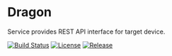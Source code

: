 # Dragon

Service provides REST API interface for target device.

[![Build Status][travis-badge]][travis-link]
[![License][license-badge]][license-link]
[![Release][release-badge]][release-link]

[travis-badge]:     https://travis-ci.org/pashinov/dragon.svg?branch=develop
[travis-link]:      https://travis-ci.org/pashinov/dragon
[license-badge]:    https://img.shields.io/badge/license-MIT-blue.svg
[license-link]:     https://github.com/pashinov/dragon/blob/develop/LICENSE
[release-badge]:    https://img.shields.io/badge/release-v0.1.0-blue.svg
[release-link]:     https://github.com/pashinov/dragon/releases
